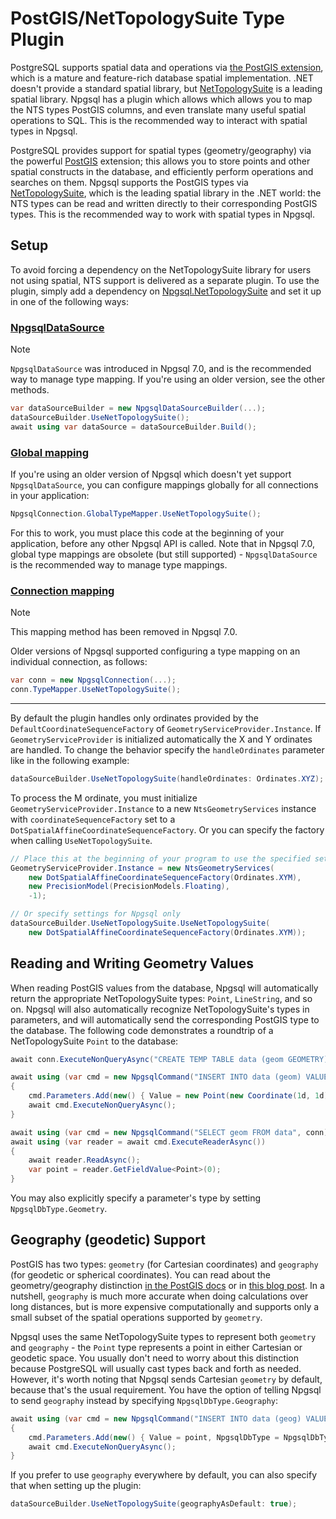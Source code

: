 # PostGIS/NetTopologySuite Type Plugin

PostgreSQL supports spatial data and operations via [the PostGIS extension](https://postgis.net/), which is a mature and feature-rich database spatial implementation. .NET doesn't provide a standard spatial library, but [NetTopologySuite](https://github.com/NetTopologySuite/NetTopologySuite) is a leading spatial library. Npgsql has a plugin which allows which allows you to map the NTS types PostGIS columns, and even translate many useful spatial operations to SQL. This is the recommended way to interact with spatial types in Npgsql.

PostgreSQL provides support for spatial types (geometry/geography) via the powerful [PostGIS](https://postgis.net/) extension; this allows you to store points and other spatial constructs in the database, and efficiently perform operations and searches on them. Npgsql supports the PostGIS types via [NetTopologySuite](https://github.com/NetTopologySuite/NetTopologySuite), which is the leading spatial library in the .NET world: the NTS types can be read and written directly to their corresponding PostGIS types. This is the recommended way to work with spatial types in Npgsql.

## Setup

To avoid forcing a dependency on the NetTopologySuite library for users not using spatial, NTS support is delivered as a separate plugin. To use the plugin, simply add a dependency on [Npgsql.NetTopologySuite](https://www.nuget.org/packages/Npgsql.NetTopologySuite) and set it up in one of the following ways:

### [NpgsqlDataSource](#tab/datasource)

> [!NOTE]
> `NpgsqlDataSource` was introduced in Npgsql 7.0, and is the recommended way to manage type mapping. If you're using an older version, see the other methods.

```c#
var dataSourceBuilder = new NpgsqlDataSourceBuilder(...);
dataSourceBuilder.UseNetTopologySuite();
await using var dataSource = dataSourceBuilder.Build();
```

### [Global mapping](#tab/global)

If you're using an older version of Npgsql which doesn't yet support `NpgsqlDataSource`, you can configure mappings globally for all connections in your application:

```c#
NpgsqlConnection.GlobalTypeMapper.UseNetTopologySuite();
```

For this to work, you must place this code at the beginning of your application, before any other Npgsql API is called. Note that in Npgsql 7.0, global type mappings are obsolete (but still supported) - `NpgsqlDataSource` is the recommended way to manage type mappings.

### [Connection mapping](#tab/connection)

> [!NOTE]
> This mapping method has been removed in Npgsql 7.0.

Older versions of Npgsql supported configuring a type mapping on an individual connection, as follows:

```c#
var conn = new NpgsqlConnection(...);
conn.TypeMapper.UseNetTopologySuite();
```

***

By default the plugin handles only ordinates provided by the `DefaultCoordinateSequenceFactory` of `GeometryServiceProvider.Instance`. If `GeometryServiceProvider` is initialized automatically the X and Y ordinates are handled. To change the behavior specify the `handleOrdinates` parameter like in the following example:

```c#
dataSourceBuilder.UseNetTopologySuite(handleOrdinates: Ordinates.XYZ);
```

To process the M ordinate, you must initialize `GeometryServiceProvider.Instance` to a new `NtsGeometryServices` instance with `coordinateSequenceFactory` set to a `DotSpatialAffineCoordinateSequenceFactory`. Or you can specify the factory when calling `UseNetTopologySuite`.

```c#
// Place this at the beginning of your program to use the specified settings everywhere (recommended)
GeometryServiceProvider.Instance = new NtsGeometryServices(
    new DotSpatialAffineCoordinateSequenceFactory(Ordinates.XYM),
    new PrecisionModel(PrecisionModels.Floating),
    -1);

// Or specify settings for Npgsql only
dataSourceBuilder.UseNetTopologySuite.UseNetTopologySuite(
    new DotSpatialAffineCoordinateSequenceFactory(Ordinates.XYM));
```

## Reading and Writing Geometry Values

When reading PostGIS values from the database, Npgsql will automatically return the appropriate NetTopologySuite types: `Point`, `LineString`, and so on. Npgsql will also automatically recognize NetTopologySuite's types in parameters, and will automatically send the corresponding PostGIS type to the database. The following code demonstrates a roundtrip of a NetTopologySuite `Point` to the database:

```c#
await conn.ExecuteNonQueryAsync("CREATE TEMP TABLE data (geom GEOMETRY)");

await using (var cmd = new NpgsqlCommand("INSERT INTO data (geom) VALUES ($1)", conn))
{
    cmd.Parameters.Add(new() { Value = new Point(new Coordinate(1d, 1d)) });
    await cmd.ExecuteNonQueryAsync();
}

await using (var cmd = new NpgsqlCommand("SELECT geom FROM data", conn))
await using (var reader = await cmd.ExecuteReaderAsync())
{
    await reader.ReadAsync();
    var point = reader.GetFieldValue<Point>(0);
}
```

You may also explicitly specify a parameter's type by setting `NpgsqlDbType.Geometry`.

## Geography (geodetic) Support

PostGIS has two types: `geometry` (for Cartesian coordinates) and `geography` (for geodetic or spherical coordinates). You can read about the geometry/geography distinction [in the PostGIS docs](https://postgis.net/docs/manual-2.4/using_postgis_dbmanagement.html#PostGIS_Geography) or in [this blog post](http://workshops.boundlessgeo.com/postgis-intro/geography.html). In a nutshell, `geography` is much more accurate when doing calculations over long distances, but is more expensive computationally and supports only a small subset of the spatial operations supported by `geometry`.

Npgsql uses the same NetTopologySuite types to represent both `geometry` and `geography` - the `Point` type represents a point in either Cartesian or geodetic space. You usually don't need to worry about this distinction because PostgreSQL will usually cast types back and forth as needed. However, it's worth noting that Npgsql sends Cartesian `geometry` by default, because that's the usual requirement. You have the option of telling Npgsql to send `geography` instead by specifying `NpgsqlDbType.Geography`:

```c#
await using (var cmd = new NpgsqlCommand("INSERT INTO data (geog) VALUES ($1)", conn))
{
    cmd.Parameters.Add(new() { Value = point, NpgsqlDbType = NpgsqlDbType.Geography });
    await cmd.ExecuteNonQueryAsync();
}
```

If you prefer to use `geography` everywhere by default, you can also specify that when setting up the plugin:

```c#
dataSourceBuilder.UseNetTopologySuite(geographyAsDefault: true);
```
